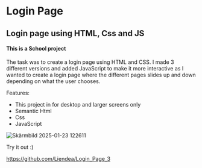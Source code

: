 # Login Page
## Login page using HTML, Css and JS 

#### This is a School project
The task was to create a login page using HTML and CSS. 
I made 3 different versions and added JavaScript to make it more interactive as I wanted to create a login page where the different pages slides up and down depending on what the user chooses. 

Features:

* This project in for desktop and larger screens only
* Semantic Html
* Css
* JavaScript
  

![Skärmbild 2025-01-23 122611](https://github.com/user-attachments/assets/501a004d-e203-48dc-a1f0-dcf27f4be66d)


Try it out :) 

https://github.com/Liendea/Login_Page_3
